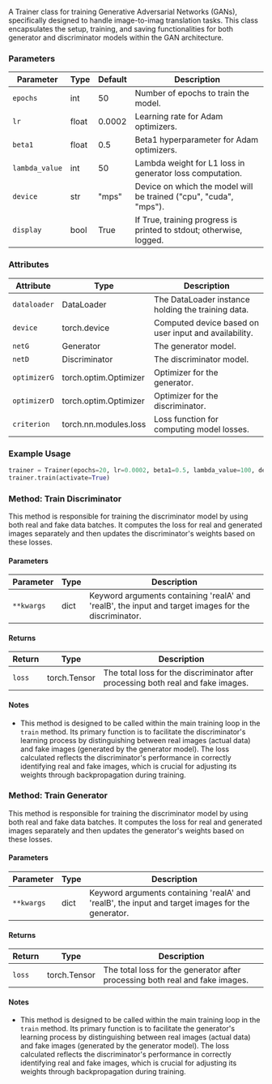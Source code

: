 A Trainer class for training Generative Adversarial Networks (GANs), specifically designed to handle image-to-imag translation tasks. This class encapsulates the setup, training, and saving functionalities for both generator and discriminator models within the GAN architecture.

### Parameters

| Parameter      | Type  | Default | Description                                                         |
| -------------- | ----- | ------- | ------------------------------------------------------------------- |
| `epochs`       | int   | 50      | Number of epochs to train the model.                                |
| `lr`           | float | 0.0002  | Learning rate for Adam optimizers.                                  |
| `beta1`        | float | 0.5     | Beta1 hyperparameter for Adam optimizers.                           |
| `lambda_value` | int   | 50      | Lambda weight for L1 loss in generator loss computation.            |
| `device`       | str   | "mps"   | Device on which the model will be trained ("cpu", "cuda", "mps").   |
| `display`      | bool  | True    | If True, training progress is printed to stdout; otherwise, logged. |

### Attributes

| Attribute    | Type                  | Description                                           |
| ------------ | --------------------- | ----------------------------------------------------- |
| `dataloader` | DataLoader            | The DataLoader instance holding the training data.    |
| `device`     | torch.device          | Computed device based on user input and availability. |
| `netG`       | Generator             | The generator model.                                  |
| `netD`       | Discriminator         | The discriminator model.                              |
| `optimizerG` | torch.optim.Optimizer | Optimizer for the generator.                          |
| `optimizerD` | torch.optim.Optimizer | Optimizer for the discriminator.                      |
| `criterion`  | torch.nn.modules.loss | Loss function for computing model losses.             |

### Example Usage

```python
trainer = Trainer(epochs=20, lr=0.0002, beta1=0.5, lambda_value=100, device="cuda", display=True)
trainer.train(activate=True)
```

### Method: Train Discriminator

This method is responsible for training the discriminator model by using both real and fake data batches. It computes the loss for real and generated images separately and then updates the discriminator's weights based on these losses.

#### Parameters

| Parameter  | Type | Description                                                                                          |
| ---------- | ---- | ---------------------------------------------------------------------------------------------------- |
| `**kwargs` | dict | Keyword arguments containing 'realA' and 'realB', the input and target images for the discriminator. |

#### Returns

| Return | Type         | Description                                                                      |
| ------ | ------------ | -------------------------------------------------------------------------------- |
| `loss` | torch.Tensor | The total loss for the discriminator after processing both real and fake images. |

#### Notes

- This method is designed to be called within the main training loop in the `train` method. Its primary function is to facilitate the discriminator's learning process by distinguishing between real images (actual data) and fake images (generated by the generator model). The loss calculated reflects the discriminator's performance in correctly identifying real and fake images, which is crucial for adjusting its weights through backpropagation during training.

### Method: Train Generator

This method is responsible for training the discriminator model by using both real and fake data batches. It computes the loss for real and generated images separately and then updates the generator's weights based on these losses.

#### Parameters

| Parameter  | Type | Description                                                                                      |
| ---------- | ---- | ------------------------------------------------------------------------------------------------ |
| `**kwargs` | dict | Keyword arguments containing 'realA' and 'realB', the input and target images for the generator. |

#### Returns

| Return | Type         | Description                                                                  |
| ------ | ------------ | ---------------------------------------------------------------------------- |
| `loss` | torch.Tensor | The total loss for the generator after processing both real and fake images. |

#### Notes

- This method is designed to be called within the main training loop in the `train` method. Its primary function is to facilitate the generator's learning process by distinguishing between real images (actual data) and fake images (generated by the generator model). The loss calculated reflects the discriminator's performance in correctly identifying real and fake images, which is crucial for adjusting its weights through backpropagation during training.

